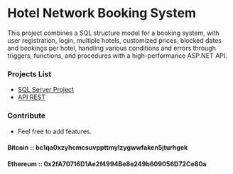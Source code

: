 # Hotel Network Booking System

This project combines a SQL structure model for a booking system, with user registration, login, multiple hotels, customized prices, blocked dates and bookings per hotel, handling various conditions and errors through triggers, functions, and procedures with a high-performance ASP.NET API.

### Projects List

- [SQL Server Project](https://github.com/Suundumused/Booking-System-SQL-Server/tree/main/SQL)
- [API REST](https://github.com/Suundumused/Booking-System-SQL-Server/tree/main/API)

### Contribute
 - Feel free to add features.

#### Bitcoin :: **bc1qa0xzyhcmcsuvppttmylzygwwfaken5jturhgek**
#### Ethereum :: **0x2fA70716D1Ae2f4994Be8e249b609056D72Ce80a**